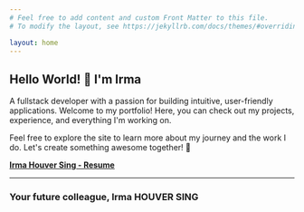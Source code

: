 ```yaml
---
# Feel free to add content and custom Front Matter to this file.
# To modify the layout, see https://jekyllrb.com/docs/themes/#overriding-theme-defaults

layout: home
---
```

## Hello World! 👋 I'm Irma

A fullstack developer with a passion for building intuitive, user-friendly applications. Welcome to my portfolio! Here, you can check out my projects, experience, and everything I'm working on.

Feel free to explore the site to learn more about my journey and the work I do. Let's create something awesome together! 🚀

[**Irma Houver Sing - Resume**](https://sites.google.com/view/portfolio-hs-i/resume)

---

### Your future colleague, Irma HOUVER SING
